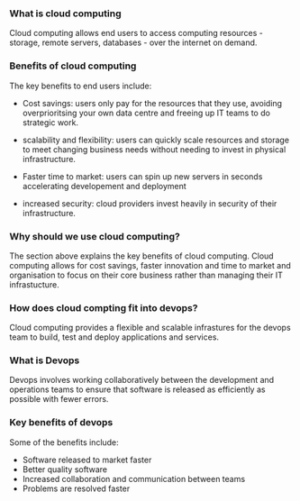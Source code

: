 ### What is cloud computing

Cloud computing allows end users to access computing resources - storage, remote servers, databases - over the internet on demand.  

### Benefits of cloud computing

The key benefits to end users include:

- Cost savings: users only pay for the resources that they use, avoiding overprioritsing your own data centre and freeing up IT teams to do strategic work.

- scalability and flexibility: users can quickly scale resources and storage to meet changing business needs without needing to invest in physical infrastructure.

- Faster time to market: users can spin up new servers in seconds accelerating developement and deployment

- increased security: cloud providers invest heavily in security of their infrastructure.

### Why should we use cloud computing? 

The section above explains the key benefits of cloud computing. Cloud computing allows for cost savings, faster innovation and time to market and organisation to focus on their core business rather than managing their IT infrastucture.

### How does cloud compting fit into devops?

Cloud computing provides a flexible and scalable infrastures for the devops team to build, test and deploy applications and services.

### What is Devops

Devops involves working collaboratively between the development and operations teams to ensure that software is released as efficiently as possible with fewer errors.

### Key benefits of devops

Some of the benefits include:

- Software released to market faster
- Better quality software
- Increased collaboration and communication between teams
- Problems are resolved faster

